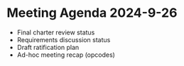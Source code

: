 # Meeting Agenda 2024-9-26

- Final charter review status
- Requirements discussion status
- Draft ratification plan
- Ad-hoc meeting recap (opcodes)
